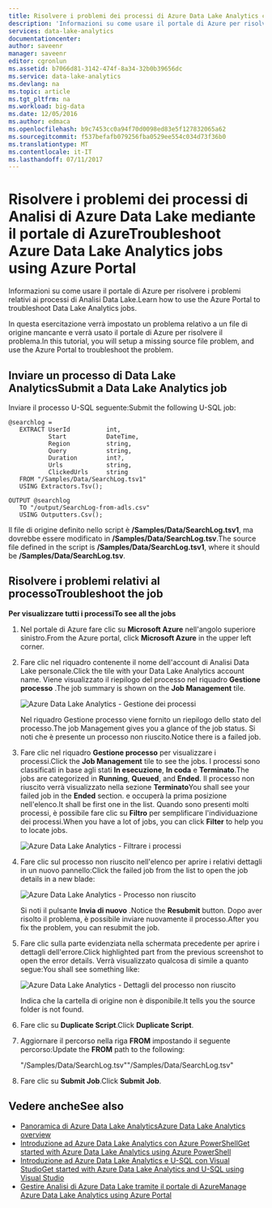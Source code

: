 ```yaml
---
title: Risolvere i problemi dei processi di Azure Data Lake Analytics con il portale di Azure | Documentazione Microsoft
description: 'Informazioni su come usare il portale di Azure per risolvere i problemi relativi ai processi di Analisi Data Lake. '
services: data-lake-analytics
documentationcenter: 
author: saveenr
manager: saveenr
editor: cgronlun
ms.assetid: b7066d81-3142-474f-8a34-32b0b39656dc
ms.service: data-lake-analytics
ms.devlang: na
ms.topic: article
ms.tgt_pltfrm: na
ms.workload: big-data
ms.date: 12/05/2016
ms.author: edmaca
ms.openlocfilehash: b9c7453cc0a94f70d0098ed83e5f127832065a62
ms.sourcegitcommit: f537befafb079256fba0529ee554c034d73f36b0
ms.translationtype: MT
ms.contentlocale: it-IT
ms.lasthandoff: 07/11/2017
---
```

# <a name="troubleshoot-azure-data-lake-analytics-jobs-using-azure-portal"></a><span data-ttu-id="a8c60-103">Risolvere i problemi dei processi di Analisi di Azure Data Lake mediante il portale di Azure</span><span class="sxs-lookup"><span data-stu-id="a8c60-103">Troubleshoot Azure Data Lake Analytics jobs using Azure Portal</span></span>
<span data-ttu-id="a8c60-104">Informazioni su come usare il portale di Azure per risolvere i problemi relativi ai processi di Analisi Data Lake.</span><span class="sxs-lookup"><span data-stu-id="a8c60-104">Learn how to use the Azure Portal to troubleshoot Data Lake Analytics jobs.</span></span>

<span data-ttu-id="a8c60-105">In questa esercitazione verrà impostato un problema relativo a un file di origine mancante e verrà usato il portale di Azure per risolvere il problema.</span><span class="sxs-lookup"><span data-stu-id="a8c60-105">In this tutorial, you will setup a missing source file problem, and use the Azure Portal to troubleshoot the problem.</span></span>

## <a name="submit-a-data-lake-analytics-job"></a><span data-ttu-id="a8c60-106">Inviare un processo di Data Lake Analytics</span><span class="sxs-lookup"><span data-stu-id="a8c60-106">Submit a Data Lake Analytics job</span></span>

<span data-ttu-id="a8c60-107">Inviare il processo U-SQL seguente:</span><span class="sxs-lookup"><span data-stu-id="a8c60-107">Submit the following U-SQL job:</span></span>

```
@searchlog =
   EXTRACT UserId          int,
           Start           DateTime,
           Region          string,
           Query           string,
           Duration        int?,
           Urls            string,
           ClickedUrls     string
   FROM "/Samples/Data/SearchLog.tsv1"
   USING Extractors.Tsv();

OUTPUT @searchlog   
   TO "/output/SearchLog-from-adls.csv"
   USING Outputters.Csv();
```
    
<span data-ttu-id="a8c60-108">Il file di origine definito nello script è **/Samples/Data/SearchLog.tsv1**, ma dovrebbe essere modificato in **/Samples/Data/SearchLog.tsv**.</span><span class="sxs-lookup"><span data-stu-id="a8c60-108">The source file defined in the script is **/Samples/Data/SearchLog.tsv1**, where it should be **/Samples/Data/SearchLog.tsv**.</span></span>


## <a name="troubleshoot-the-job"></a><span data-ttu-id="a8c60-109">Risolvere i problemi relativi al processo</span><span class="sxs-lookup"><span data-stu-id="a8c60-109">Troubleshoot the job</span></span>

<span data-ttu-id="a8c60-110">**Per visualizzare tutti i processi**</span><span class="sxs-lookup"><span data-stu-id="a8c60-110">**To see all the jobs**</span></span>

1. <span data-ttu-id="a8c60-111">Nel portale di Azure fare clic su **Microsoft Azure** nell'angolo superiore sinistro.</span><span class="sxs-lookup"><span data-stu-id="a8c60-111">From the Azure portal, click **Microsoft Azure** in the upper left corner.</span></span>
2. <span data-ttu-id="a8c60-112">Fare clic nel riquadro contenente il nome dell'account di Analisi Data Lake personale.</span><span class="sxs-lookup"><span data-stu-id="a8c60-112">Click the tile with your Data Lake Analytics account name.</span></span>  <span data-ttu-id="a8c60-113">Viene visualizzato il riepilogo del processo nel riquadro **Gestione processo** .</span><span class="sxs-lookup"><span data-stu-id="a8c60-113">The job summary is shown on the **Job Management** tile.</span></span>

    ![Azure Data Lake Analytics - Gestione dei processi](./media/data-lake-analytics-monitor-and-troubleshoot-tutorial/data-lake-analytics-job-management.png)

    <span data-ttu-id="a8c60-115">Nel riquadro Gestione processo viene fornito un riepilogo dello stato del processo.</span><span class="sxs-lookup"><span data-stu-id="a8c60-115">The job Management gives you a glance of the job status.</span></span> <span data-ttu-id="a8c60-116">Si noti che è presente un processo non riuscito.</span><span class="sxs-lookup"><span data-stu-id="a8c60-116">Notice there is a failed job.</span></span>
3. <span data-ttu-id="a8c60-117">Fare clic nel riquadro **Gestione processo** per visualizzare i processi.</span><span class="sxs-lookup"><span data-stu-id="a8c60-117">Click the **Job Management** tile to see the jobs.</span></span> <span data-ttu-id="a8c60-118">I processi sono classificati in base agli stati **In esecuzione**, **In coda** e **Terminato**.</span><span class="sxs-lookup"><span data-stu-id="a8c60-118">The jobs are categorized in **Running**, **Queued**, and **Ended**.</span></span> <span data-ttu-id="a8c60-119">Il processo non riuscito verrà visualizzato nella sezione **Terminato**</span><span class="sxs-lookup"><span data-stu-id="a8c60-119">You shall see your failed job in the **Ended** section.</span></span> <span data-ttu-id="a8c60-120">e occuperà la prima posizione nell'elenco.</span><span class="sxs-lookup"><span data-stu-id="a8c60-120">It shall be first one in the list.</span></span> <span data-ttu-id="a8c60-121">Quando sono presenti molti processi, è possibile fare clic su **Filtro** per semplificare l'individuazione dei processi.</span><span class="sxs-lookup"><span data-stu-id="a8c60-121">When you have a lot of jobs, you can click **Filter** to help you to locate jobs.</span></span>

    ![Azure Data Lake Analytics - Filtrare i processi](./media/data-lake-analytics-monitor-and-troubleshoot-tutorial/data-lake-analytics-filter-jobs.png)
4. <span data-ttu-id="a8c60-123">Fare clic sul processo non riuscito nell'elenco per aprire i relativi dettagli in un nuovo pannello:</span><span class="sxs-lookup"><span data-stu-id="a8c60-123">Click the failed job from the list to open the job details in a new blade:</span></span>

    ![Azure Data Lake Analytics - Processo non riuscito](./media/data-lake-analytics-monitor-and-troubleshoot-tutorial/data-lake-analytics-failed-job.png)

    <span data-ttu-id="a8c60-125">Si noti il pulsante **Invia di nuovo** .</span><span class="sxs-lookup"><span data-stu-id="a8c60-125">Notice the **Resubmit** button.</span></span> <span data-ttu-id="a8c60-126">Dopo aver risolto il problema, è possibile inviare nuovamente il processo.</span><span class="sxs-lookup"><span data-stu-id="a8c60-126">After you fix the problem, you can resubmit the job.</span></span>
5. <span data-ttu-id="a8c60-127">Fare clic sulla parte evidenziata nella schermata precedente per aprire i dettagli dell'errore.</span><span class="sxs-lookup"><span data-stu-id="a8c60-127">Click highlighted part from the previous screenshot to open the error details.</span></span>  <span data-ttu-id="a8c60-128">Verrà visualizzato qualcosa di simile a quanto segue:</span><span class="sxs-lookup"><span data-stu-id="a8c60-128">You shall see something like:</span></span>

    ![Azure Data Lake Analytics - Dettagli del processo non riuscito](./media/data-lake-analytics-monitor-and-troubleshoot-tutorial/data-lake-analytics-failed-job-details.png)

    <span data-ttu-id="a8c60-130">Indica che la cartella di origine non è disponibile.</span><span class="sxs-lookup"><span data-stu-id="a8c60-130">It tells you the source folder is not found.</span></span>
6. <span data-ttu-id="a8c60-131">Fare clic su **Duplicate Script**.</span><span class="sxs-lookup"><span data-stu-id="a8c60-131">Click **Duplicate Script**.</span></span>
7. <span data-ttu-id="a8c60-132">Aggiornare il percorso nella riga **FROM** impostando il seguente percorso:</span><span class="sxs-lookup"><span data-stu-id="a8c60-132">Update the **FROM** path to the following:</span></span>

    <span data-ttu-id="a8c60-133">"/Samples/Data/SearchLog.tsv"</span><span class="sxs-lookup"><span data-stu-id="a8c60-133">"/Samples/Data/SearchLog.tsv"</span></span>
8. <span data-ttu-id="a8c60-134">Fare clic su **Submit Job**.</span><span class="sxs-lookup"><span data-stu-id="a8c60-134">Click **Submit Job**.</span></span>

## <a name="see-also"></a><span data-ttu-id="a8c60-135">Vedere anche</span><span class="sxs-lookup"><span data-stu-id="a8c60-135">See also</span></span>
* [<span data-ttu-id="a8c60-136">Panoramica di Azure Data Lake Analytics</span><span class="sxs-lookup"><span data-stu-id="a8c60-136">Azure Data Lake Analytics overview</span></span>](data-lake-analytics-overview.md)
* [<span data-ttu-id="a8c60-137">Introduzione ad Azure Data Lake Analytics con Azure PowerShell</span><span class="sxs-lookup"><span data-stu-id="a8c60-137">Get started with Azure Data Lake Analytics using Azure PowerShell</span></span>](data-lake-analytics-get-started-powershell.md)
* [<span data-ttu-id="a8c60-138">Introduzione ad Azure Data Lake Analytics e U-SQL con Visual Studio</span><span class="sxs-lookup"><span data-stu-id="a8c60-138">Get started with Azure Data Lake Analytics and U-SQL using Visual Studio</span></span>](data-lake-analytics-u-sql-get-started.md)
* [<span data-ttu-id="a8c60-139">Gestire Analisi di Azure Data Lake tramite il portale di Azure</span><span class="sxs-lookup"><span data-stu-id="a8c60-139">Manage Azure Data Lake Analytics using Azure Portal</span></span>](data-lake-analytics-manage-use-portal.md)
